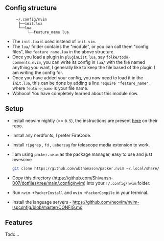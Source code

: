 ## Config structure
```
     ~/.config/nvim
      ├──init.lua
      └──lua
          └──feature_name.lua
```

* The `init.lua` is used instead of `init.vim`.
* The `lua/` folder contains the "module", or you can call them "config files", like `feature_name.lua` in the above structure.
* Once you load a plugin in `pluginList.lua`, say `folke/todo-comments.nvim`, you can write its config in `lua/` with the file named anything you want, I generally like to keep the file based of the plugin I am writing the config for.
* Once you have added your config, you now need to load it in the `init.lua`, this can be done by adding a line `require "feature_name"`, where `feature_name` is your file name.
* Wohooo! You have completely learned about this module now.

## Setup

* Install neovim nightly (>= `0.5`), the instructions are present [here](https://github.com/neovim/neovim#install-from-package) on their repo.
* Install any nerdfonts, I prefer FiraCode.
* Install `ripgrep` , `fd` , `ueberzug` for telescope media extension to work.
* I am using `packer.nvim` as the package manager, easy to use and just awesome

  ```bash
  git clone https://github.com/wbthomason/packer.nvim ~/.local/share/nvim/site/pack/packer/start/packer.nvim
  ```
* Copy this directory (https://github.com/Shivansh-007/dotfiles/tree/main/.config/nvim) into your `!/.config/nvim` folder.
* Run `nvim +PackerInstall` and `nvim +PackerCompile` in your terminal.
* Install the language servers - https://github.com/neovim/nvim-lspconfig/blob/master/CONFIG.md

## Features
Todo...
